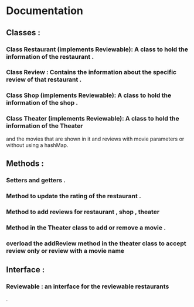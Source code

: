 # Documentation 
## Classes :
### Class Restaurant (implements Reviewable): A class to hold the information of the restaurant .
### Class Review : Contains the information about the specific review of that restaurant .
### Class Shop (implements Reviewable): A class to hold the information of the shop .
### Class Theater (implements Reviewable): A class to hold the information of the Theater
and the movies that are shown in it and reviews with movie parameters or without using a hashMap.


## Methods : 
### Setters and getters .
### Method to update the rating of the restaurant .
### Method to add reviews for restaurant , shop , theater
### Method in the Theater class to add or remove a movie .
### overload the addReview method in the theater class to accept review only or review with a movie name 

## Interface :
### Reviewable : an interface for the reviewable restaurants 
.